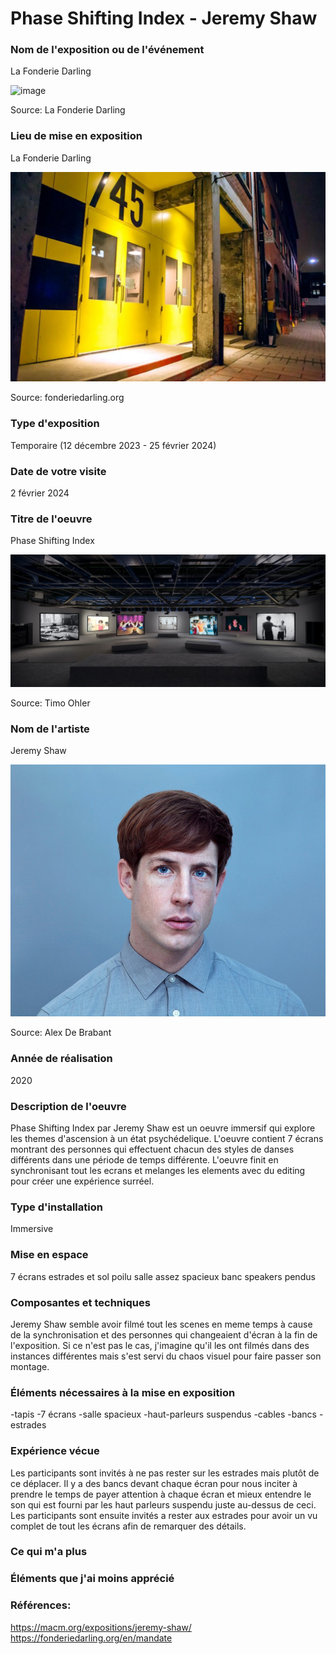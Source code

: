 # Phase Shifting Index - Jeremy Shaw

### Nom de l'exposition ou de l'événement
La Fonderie Darling

![image](https://github.com/TerryLTY/H24_V11_inspirations_LU/assets/143763387/0e841e5e-ac35-48a4-a63f-831842331262)

Source: La Fonderie Darling

### Lieu de mise en exposition
La Fonderie Darling

![image](media/fonderie_darling.jpg)

Source: fonderiedarling.org

### Type d'exposition
Temporaire (12 décembre 2023 - 25 février 2024)

### Date de votre visite
2 février 2024

### Titre de l'oeuvre
Phase Shifting Index

![photo](media/exposition_phase_shifting_index.jpg)

Source: Timo Ohler

### Nom de l'artiste
Jeremy Shaw

![image](media/jeremy_shaw.jpg)

Source: Alex De Brabant

### Année de réalisation	
2020

### Description de l'oeuvre	
Phase Shifting Index par Jeremy Shaw est un oeuvre immersif qui explore les themes d'ascension à un état psychédelique. 
L'oeuvre contient 7 écrans montrant des personnes qui effectuent chacun des styles de danses différents dans une période de temps différente.
L'oeuvre finit en synchronisant tout les ecrans et melanges les elements avec du editing pour créer une expérience surréel.

### Type d'installation
Immersive

### Mise en espace	
7 écrans
estrades et sol poilu
salle assez spacieux
banc
speakers pendus

### Composantes et techniques	
Jeremy Shaw semble avoir filmé tout les scenes en meme temps à cause de la synchronisation et des personnes qui changeaient d'écran à la fin de l'exposition.
Si ce n'est pas le cas, j'imagine qu'il les ont filmés dans des instances différentes mais s'est servi du chaos visuel pour faire passer son montage.

### Éléments nécessaires à la mise en exposition	
-tapis
-7 écrans
-salle spacieux
-haut-parleurs suspendus
-cables
-bancs
-estrades

### Expérience vécue	
Les participants sont invités à ne pas rester sur les estrades mais plutôt de ce déplacer. Il y a des bancs devant chaque écran pour nous inciter à prendre le temps de payer attention à chaque écran et mieux entendre le son qui est fourni par les haut parleurs suspendu juste au-dessus de ceci.
Les participants sont ensuite invités a rester aux estrades pour avoir un vu complet de tout les écrans afin de remarquer des détails. 

### Ce qui m'a plus


### Éléments que j'ai moins apprécié


### Références:
<https://macm.org/expositions/jeremy-shaw/>
<https://fonderiedarling.org/en/mandate>

